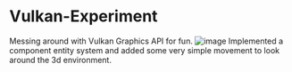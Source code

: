 # Vulkan-Experiment
Messing around with Vulkan Graphics API for fun. 
![image](https://user-images.githubusercontent.com/76916678/198715911-f4c7c4ed-30e6-462f-b939-33db8b86642b.png)
Implemented a component entity system and added some very simple movement to look around the 3d environment.

